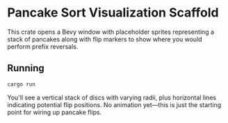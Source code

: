 # Pancake Sort Visualization Scaffold

This crate opens a Bevy window with placeholder sprites representing a stack of pancakes along with flip markers to show where you would perform prefix reversals.

## Running

```sh
cargo run
```

You'll see a vertical stack of discs with varying radii, plus horizontal lines indicating potential flip positions. No animation yet—this is just the starting point for wiring up pancake flips.
